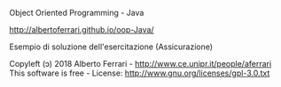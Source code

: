 Object Oriented Programming - Java

http://albertoferrari.github.io/oop-Java/

Esempio di soluzione dell'esercitazione (Assicurazione)

Copyleft (ɔ) 2018 Alberto Ferrari - http://www.ce.unipr.it/people/aferrari This software is free - License: http://www.gnu.org/licenses/gpl-3.0.txt

